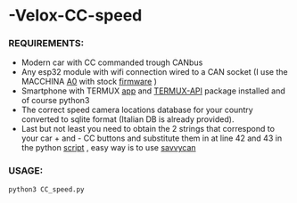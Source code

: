 # -Velox-CC-speed


### REQUIREMENTS:


- Modern car with CC commanded trough CANbus
- Any esp32 module with wifi connection wired to a CAN socket (I use the MACCHINA <a href="https://www.macchina.cc/catalog/a0-boards/a0-under-dash">A0</a> with stock <a href="https://github.com/collin80/ESP32RET">firmware</a> )
- Smartphone with TERMUX <a href="https://github.com/termux/termux-app/releases">app</a> and <a href="https://wiki.termux.com/wiki/Termux:API">TERMUX-API</a> package installed and of course python3
- The correct speed camera locations database for your country converted to sqlite format (Italian DB is already provided).
- Last but not least you need to obtain the 2 strings that correspond to your car + and - CC buttons and substitute them in at line 42 and 43 in the python  <a href="https://github.com/rapbando/-Velox-CC-speed/blob/main/CC_speed.py">script</a> , easy way is to use <a href="https://savvycan.com">savvycan</a>

### USAGE:

`python3 CC_speed.py`




